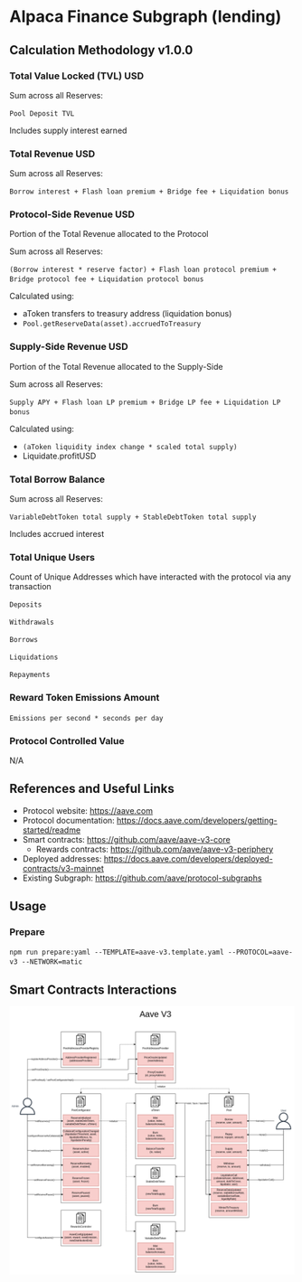 # Alpaca Finance Subgraph (lending)

## Calculation Methodology v1.0.0

### Total Value Locked (TVL) USD

Sum across all Reserves:

`Pool Deposit TVL`

Includes supply interest earned

### Total Revenue USD

Sum across all Reserves:

`Borrow interest + Flash loan premium + Bridge fee + Liquidation bonus`

### Protocol-Side Revenue USD

Portion of the Total Revenue allocated to the Protocol

Sum across all Reserves:

`(Borrow interest * reserve factor) + Flash loan protocol premium + Bridge protocol fee + Liquidation protocol bonus`

Calculated using:

- aToken transfers to treasury address (liquidation bonus)
- `Pool.getReserveData(asset).accruedToTreasury`

### Supply-Side Revenue USD

Portion of the Total Revenue allocated to the Supply-Side

Sum across all Reserves:

`Supply APY + Flash loan LP premium + Bridge LP fee + Liquidation LP bonus`

Calculated using:

- `(aToken liquidity index change * scaled total supply)`
- Liquidate.profitUSD

### Total Borrow Balance

Sum across all Reserves:

`VariableDebtToken total supply + StableDebtToken total supply`

Includes accrued interest

### Total Unique Users

Count of Unique Addresses which have interacted with the protocol via any transaction

`Deposits`

`Withdrawals`

`Borrows`

`Liquidations`

`Repayments`

### Reward Token Emissions Amount

`Emissions per second * seconds per day`

### Protocol Controlled Value

N/A

## References and Useful Links

- Protocol website: https://aave.com
- Protocol documentation: https://docs.aave.com/developers/getting-started/readme
- Smart contracts: https://github.com/aave/aave-v3-core
  - Rewards contracts: https://github.com/aave/aave-v3-periphery
- Deployed addresses: https://docs.aave.com/developers/deployed-contracts/v3-mainnet
- Existing Subgraph: https://github.com/aave/protocol-subgraphs

## Usage

### Prepare

`npm run prepare:yaml --TEMPLATE=aave-v3.template.yaml --PROTOCOL=aave-v3 --NETWORK=matic`

## Smart Contracts Interactions

![Aave V3](../../docs/images/protocols/aave-v3.png "Aave V3")
